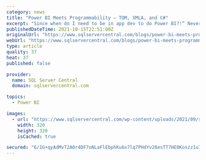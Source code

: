 ```yaml
---
category: news
title: "Power BI Meets Programmability – TOM, XMLA, and C#"
excerpt: "Since when do I need to be in app dev to do Power BI?!” Never fear, I had the same panic when writing it haha. I recently did another blog post that uses the TMSL to accomplish a similar goal as ..."
publishedDateTime: 2021-10-15T22:51:00Z
originalUrl: "https://www.sqlservercentral.com/blogs/power-bi-meets-programmability-tom-xmla-and-c"
webUrl: "https://www.sqlservercentral.com/blogs/power-bi-meets-programmability-tom-xmla-and-c"
type: article
quality: 37
heat: 37
published: false

provider:
  name: SQL Server Central
  domain: sqlservercentral.com

topics:
  - Power BI

images:
  - url: "https://www.sqlservercentral.com/wp-content/uploads/2021/09/sidebar-register-pass-2021-gif.gif"
    width: 320
    height: 320
    isCached: true

secured: "6/1G+qyAdMvT2A0r4DF7oNLaFlEbphKu6x7lq7PHdYv28esTT7HE0Koszz1u71fCgcsz59EmLd1kx4b7qS6zV08P4MO7VXkN8Ipl2VvCRysSae4I5ZZSU9maD6roi2/ecmyAkk9cgDHpPTXtQja657gHnW0/4tyCfFtfgpHmwdGAjmimN8td3+akkvt+v3alZFAOXVt7s0KIHJrqvX7LreVFZmPYUQJ6eIg06NVQq0rMLBRXVYZdxSKVlDIK1+wUvnBMAAGHz4W5nF0JxFfcCMTRvtPwpZqkinDuth8z1Qsax8BNK31QietspABsLv3COSKJ2S9TRqPv5Blb5R7fGIkbcp1gaFZiwl0SvGkRSoQ=;ASxqnD/dqVQMBzLi7PSbcg=="
---
```


